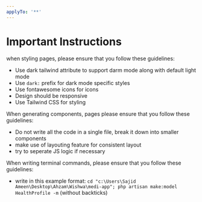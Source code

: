 ```yaml
---
applyTo: '**'
---
```


# Important Instructions
when styling pages, please ensure that you follow these guidelines:
- Use dark tailwind attribute to support darm mode along with default light mode
- Use `dark:` prefix for dark mode specific styles
- Use fontawesome icons for icons
- Design should be responsive
- Use Tailwind CSS for styling

When generating components, pages please ensure that you follow these guidelines:
- Do not write all the code in a single file, break it down into smaller components
- make use of layouting feature for consistent layout
- try to seperate JS logic if necessary

When writing terminal commands, please ensure that you follow these guidelines:
- write in this example format: `cd "c:\Users\Sajid Ameen\Desktop\Ahzam\Wishwa\medi-app"; php artisan make:model HealthProfile -m` (without backticks)
